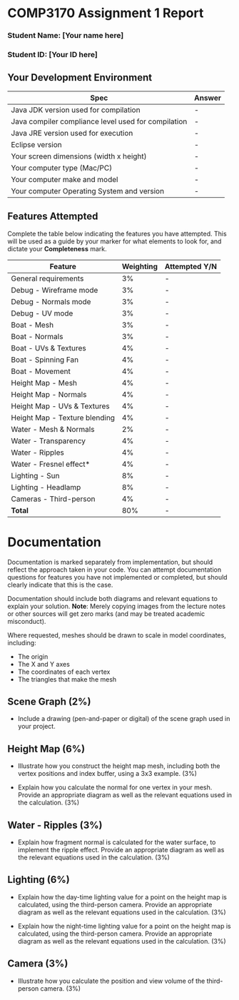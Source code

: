 # COMP3170 Assignment 1 Report
### Student Name: [Your name here]
### Student ID: [Your ID here]

## Your Development Environment
|Spec|Answer|
|----|-----|
|Java JDK version used for compilation|-|
|Java compiler compliance level used for compilation|-|
|Java JRE version used for execution|-|
|Eclipse version|-|
|Your screen dimensions (width x height)|-|
|Your computer type (Mac/PC)|-|
|Your computer make and model|-|
|Your computer Operating System and version|-|

## Features Attempted
Complete the table below indicating the features you have attempted. This will be used as a guide by your marker for what elements to look for, and dictate your <b>Completeness</b> mark.

| Feature | Weighting | Attempted Y/N |
|---------|-----------|---------------|
| General requirements | 3% | - |
| Debug - Wireframe mode | 3% | - |
| Debug - Normals mode | 3% | - |
| Debug - UV mode | 3% | - |
| Boat - Mesh | 3% | - |
| Boat - Normals | 3% | - |
| Boat - UVs & Textures | 4% | - |
| Boat - Spinning Fan | 4% | - |
| Boat - Movement | 4% | - |
| Height Map - Mesh | 4% | - |
| Height Map - Normals | 4% | - |
| Height Map - UVs & Textures | 4% | - |
| Height Map - Texture blending | 4% | - |
| Water - Mesh & Normals | 2% | - |
| Water - Transparency | 4% | - |
| Water - Ripples | 4% | - |
| Water - Fresnel effect* | 4% | - |
| Lighting - Sun | 8% | - |
| Lighting - Headlamp | 8% | - |
| Cameras - Third-person | 4% | - |
| **Total** | 80% | - |

# Documentation

Documentation is marked separately from implementation, but should reflect the approach taken in your code. You can attempt documentation questions for features you have not implemented or completed, but should clearly indicate that this is the case.

Documentation should include both diagrams and relevant equations to explain your solution. **Note**: Merely copying images from the lecture notes or other sources will get zero marks (and may be treated academic misconduct).

Where requested, meshes should be drawn to scale in model coordinates, including:
* The origin
* The X and Y axes
* The coordinates of each vertex
* The triangles that make the mesh

## Scene Graph (2%)

* Include a drawing (pen-and-paper or digital) of the scene graph used in your project.

## Height Map (6%)

* Illustrate how you construct the height map mesh, including both the vertex positions and index buffer, using a 3x3 example. (3%)

* Explain how you calculate the normal for one vertex in your mesh. Provide an appropriate diagram as well as the relevant equations used in the calculation. (3%)

## Water - Ripples (3%)

* Explain how fragment normal is calculated for the water surface, to implement the ripple effect. Provide an appropriate diagram as well as the relevant equations used in the calculation. (3%)

## Lighting (6%)

* Explain how the day-time lighting value for a point on the height map is calculated, using the third-person camera. Provide an appropriate diagram as well as the relevant equations used in the calculation. (3%)

* Explain how the night-time lighting value for a point on the height map is calculated, using the third-person camera. Provide an appropriate diagram as well as the relevant equations used in the calculation. (3%)

## Camera (3%)

*  Illustrate how you calculate the position and view volume of the third-person camera. (3%)